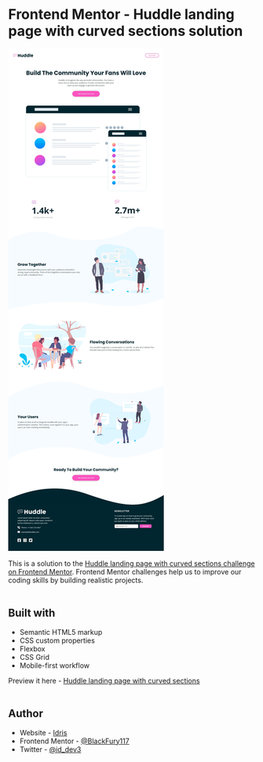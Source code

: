 # Frontend Mentor - Huddle landing page with curved sections solution

![Header/intro section for the Huddle landing page with curved sections](./design/screenshot-of-my-work.jpg) <br>

This is a solution to the [Huddle landing page with curved sections challenge on Frontend Mentor](https://www.frontendmentor.io/solutions/huddle-landing-page-with-curved-sections-solution-z2khvSlFZ1). Frontend Mentor challenges help us to improve our coding skills by building realistic projects. <br><br>

## Built with

- Semantic HTML5 markup
- CSS custom properties
- Flexbox
- CSS Grid
- Mobile-first workflow

Preview it here - [Huddle landing page with curved sections](https://id-dev3.github.io/Huddle-landing-page-with-curved-sections/) <br><br>

## Author

- Website - [Idris](https://id-dev3.github.io/)
- Frontend Mentor - [@BlackFury117](https://www.frontendmentor.io/profile/BlackFury117)
- Twitter - [@id_dev3](https://www.twitter.com/id_dev3)